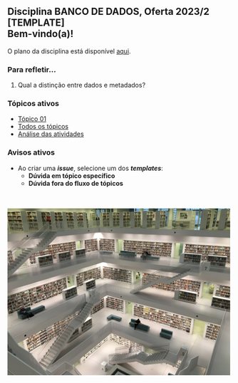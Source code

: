 ## Disciplina **BANCO DE DADOS**, Oferta 2023/2<br>[TEMPLATE]<br>Bem-vindo(a)!<br> 

O plano da disciplina está disponível [aqui](./media/bd-2023-2-bcc-plano.pdf).<br>

### Para refletir...

1. Qual a distinção entre dados e metadados?

### Tópicos ativos

- [Tópico 01](./topico/topico-01.md)
- [Todos os tópicos](topico/index.md)
- [Análise das atividades]()

### Avisos ativos

- Ao criar uma _**issue**_, selecione um dos _**templates**_:
  - **Dúvida em tópico específico**
  - **Dúvida fora do fluxo de tópicos**

<br>
<br>
<img src="./media/tobias-fischer-PkbZahEG2Ng-unsplash.jpg" width="500">
